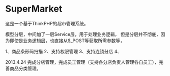SuperMarket
===========

这是一个基于ThinkPHP的超市管理系统。


模型分层，中间加了一层Service层，用于处理业务逻辑，
但是分层并不彻底，因为即使是业务逻辑层，也直接从$_POST等获取所需参数等，

1、商品条形码扫描
2、支持权限管理
3、支持连锁分店
4、



2013.4.24   完成分店管理，完成员工管理（支持各分店负责人管理各自员工），完善商品分类管理。